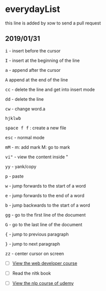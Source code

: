 # everydayList
this line is added by xow to send a pull request
## 2019/01/31

<kbd>i</kbd>  - insert before the cursor

<kbd>I</kbd> - insert at the beginning of the line


<kbd>a</kbd> - append after the cursor

<kbd>A</kbd> append at the end of the line

<kbd>cc</kbd> - delete the line and get into insert mode

<kbd>dd</kbd> - delete the line

<kbd>cw</kbd> - change word.a

<kbd>hjklwb</kbd>

<kbd>space f f</kbd>
: create a new file

<kbd>esc</kbd> - normal mode

<kbd>mM</kbd> - m: add mark M: go to mark


<kbd>vi"</kbd> - view the content inside "

<kbd>yy</kbd> - yank/copy

<kbd>p</kbd> - paste

<kbd>w</kbd> - jump forwards to the start of a word

<kbd>e</kbd> - jump forwards to the end of a word

<kbd>b</kbd> - jump backwards to the start of a word

<kbd>gg</kbd> - go to the first line of the document

<kbd>G</kbd> - go to the last line of the document

<kbd>{</kbd> - jump to previous paragraph

<kbd>}</kbd> - jump to next paragraph

<kbd>zz</kbd> - center cursor on screen
- [ ] [View the web developer course](https://www.udemy.com/the-complete-web-developer-zero-to-mastery/)
- [ ] Read the nltk book

- [ ] [View the nlp course of udemy](https://www.udemy.com/data-science-natural-language-processing-in-python/)
